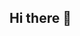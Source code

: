 ## Hi there 👋

<!--
**Samala-Navaneeth/Samala-Navaneeth** is a ✨ _special_ ✨ repository because its `README.md` (this file) appears on your GitHub profile.

Here are some ideas to get you started:

Currently pursuing a B.Tech in Electronics and Communication, maintaining a CGPA of 8.2. I have a strong background in data analysis, machine learning, and prompt engineering, as well as experience in full-stack development. As I live mostly in Hyderabad, addition to than my mother tongue Telugu, I am fluent in both Hindi and English, with strong reading, writing, and speaking skills in both languages. My proficiency in Hindi helps me understand regional nuances, while my command of English enables effective communication in technical and professional settings. My technical skills include Python, MySQL, PHP, and basic knowledge of JavaScript, and I hold a certification in prompt engineering from Google.
- 😄 Pronouns: ...
- ⚡ Fun fact: ...
-->
